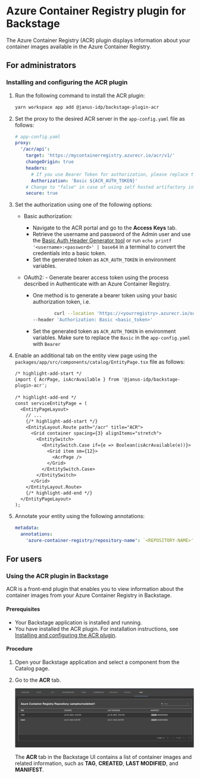 # Azure Container Registry plugin for Backstage

The Azure Container Registry (ACR) plugin displays information about your container images available in the Azure Container Registry.

## For administrators

### Installing and configuring the ACR plugin

1.  Run the following command to install the ACR plugin:

    ```bash
    yarn workspace app add @janus-idp/backstage-plugin-acr
    ```

1.  Set the proxy to the desired ACR server in the `app-config.yaml` file as follows:

    ```yaml
    # app-config.yaml
    proxy:
      '/acr/api':
        target: 'https://mycontainerregistry.azurecr.io/acr/v1/'
        changeOrigin: true
        headers:
          # If you use Bearer Token for authorization, please replace the 'Basic' with 'Bearer' in the following line.
          Authorization: 'Basic ${ACR_AUTH_TOKEN}'
        # Change to "false" in case of using self hosted artifactory instance with a self-signed certificate
        secure: true
    ```

1.  Set the authorization using one of the following options:

    - Basic authorization:

      - Navigate to the ACR portal and go to the **Access Keys** tab.
      - Retrieve the username and password of the Admin user and use the [Basic Auth Header Generator tool](https://www.debugbear.com/basic-auth-header-generator) or run `echo printf '<username>:<password>' | base64` in a terminal to convert the credentials into a basic token.
      - Set the generated token as `ACR_AUTH_TOKEN` in environment variables.

    - OAuth2: - Generate bearer access token using the process described in Authenticate with an Azure Container Registry.

      - One method is to generate a bearer token using your basic authorization token, i.e.

        ```bash
                curl --location 'https://<yourregistry>.azurecr.io/oauth2/token?scope=repository%3A*%3A*&service=<yourregistry>.azurecr.io' \
        --header 'Authorization: Basic <basic_token>'
        ```

      - Set the generated token as `ACR_AUTH_TOKEN` in environment variables. Make sure to replace the `Basic` in the `app-config.yaml` with `Bearer`

1.  Enable an additional tab on the entity view page using the `packages/app/src/components/catalog/EntityPage.tsx` file as follows:

    ```tsx title="packages/app/src/components/catalog/EntityPage.tsx"
    /* highlight-add-start */
    import { AcrPage, isAcrAvailable } from '@janus-idp/backstage-plugin-acr';

    /* highlight-add-end */
    const serviceEntityPage = (
      <EntityPageLayout>
        // ...
        {/* highlight-add-start */}
        <EntityLayout.Route path="/acr" title="ACR">
          <Grid container spacing={3} alignItems="stretch">
            <EntitySwitch>
              <EntitySwitch.Case if={e => Boolean(isAcrAvailable(e))}>
                <Grid item sm={12}>
                  <AcrPage />
                </Grid>
              </EntitySwitch.Case>
            </EntitySwitch>
          </Grid>
        </EntityLayout.Route>
        {/* highlight-add-end */}
      </EntityPageLayout>
    );
    ```

1.  Annotate your entity using the following annotations:

    ```yaml
    metadata:
      annotations:
        'azure-container-registry/repository-name': `<REPOSITORY-NAME>',
    ```

## For users

### Using the ACR plugin in Backstage

ACR is a front-end plugin that enables you to view information about the container images from your Azure Container Registry in Backstage.

#### Prerequisites

- Your Backstage application is installed and running.
- You have installed the ACR plugin. For installation instructions, see [Installing and configuring the ACR plugin](#installing-and-configuring-the-acr-plugin).

#### Procedure

1. Open your Backstage application and select a component from the Catalog page.

1. Go to the **ACR** tab.

   ![acr-tab](./images/acr-plugin-user1.png)

   The **ACR** tab in the Backstage UI contains a list of container images and related information, such as **TAG**, **CREATED**, **LAST MODIFIED**, and **MANIFEST**.
